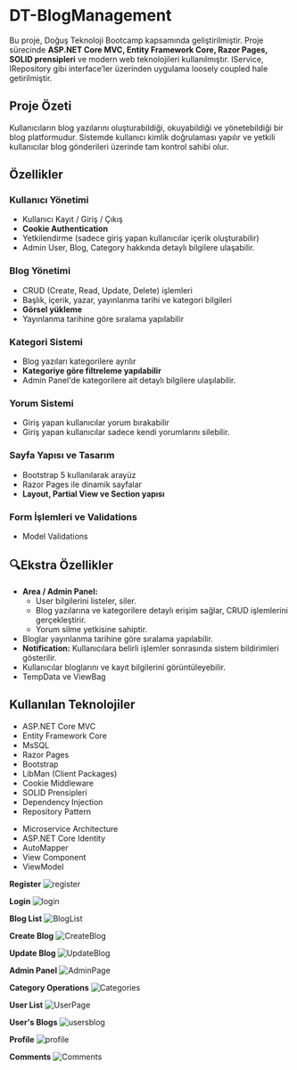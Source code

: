 # DT-BlogManagement

Bu proje, Doğuş Teknoloji Bootcamp kapsamında geliştirilmiştir. Proje sürecinde **ASP.NET Core MVC, Entity Framework Core, Razor Pages, SOLID prensipleri** ve modern web teknolojileri kullanılmıştır. IService, IRepository gibi interface’ler üzerinden uygulama loosely coupled hale getirilmiştir.

## Proje Özeti

Kullanıcıların blog yazılarını oluşturabildiği, okuyabildiği ve yönetebildiği bir blog platformudur. Sistemde kullanıcı kimlik doğrulaması yapılır ve yetkili kullanıcılar blog gönderileri üzerinde tam kontrol sahibi olur.

## Özellikler

### Kullanıcı Yönetimi
- Kullanıcı Kayıt / Giriş / Çıkış
- **Cookie Authentication**
- Yetkilendirme (sadece giriş yapan kullanıcılar içerik oluşturabilir)
- Admin User, Blog, Category hakkında detaylı bilgilere ulaşabilir.

### Blog Yönetimi
- CRUD (Create, Read, Update, Delete) işlemleri
- Başlık, içerik, yazar, yayınlanma tarihi ve kategori bilgileri
- **Görsel yükleme**
- Yayınlanma tarihine göre sıralama yapılabilir

### Kategori Sistemi
- Blog yazıları kategorilere ayrılır
- **Kategoriye göre filtreleme yapılabilir**
- Admin Panel'de kategorilere ait detaylı bilgilere ulaşılabilir.

### Yorum Sistemi
- Giriş yapan kullanıcılar yorum bırakabilir
- Giriş yapan kullanıcılar sadece kendi yorumlarını silebilir.
  

### Sayfa Yapısı ve Tasarım
- Bootstrap 5 kullanılarak arayüz
- Razor Pages ile dinamik sayfalar
- **Layout, Partial View ve Section yapısı**

### Form İşlemleri ve Validations
- Model Validations

## 🔍Ekstra Özellikler
- **Area / Admin Panel:**
  - User bilgilerini listeler, siler.
  - Blog yazılarına ve kategorilere detaylı erişim sağlar, CRUD işlemlerini gerçekleştirir.
  - Yorum silme yetkisine sahiptir.
- Bloglar yayınlanma tarihine göre sıralama yapılabilir.
- **Notification:** Kullanıcılara belirli işlemler sonrasında sistem bildirimleri gösterilir.
- Kullanıcılar bloglarını ve kayıt bilgilerini görüntüleyebilir.
- TempData ve ViewBag


## Kullanılan Teknolojiler

- ASP.NET Core MVC
- Entity Framework Core
- MsSQL
- Razor Pages
- Bootstrap
- LibMan (Client Packages)
- Cookie Middleware
- SOLID Prensipleri
- Dependency Injection
- Repository Pattern
+ Microservice Architecture
+ ASP.NET Core Identity
+ AutoMapper
+ View Component
+ ViewModel

**Register**
![register](https://github.com/user-attachments/assets/1ebcd76f-e77b-4312-8833-109608b86464)

**Login**
![login](https://github.com/user-attachments/assets/dc1d607f-ac8f-4045-980a-f7a304a5a4dc)

**Blog List**
![BlogList](https://github.com/user-attachments/assets/7453ec12-4a4c-4ff0-929f-2888fe32973a)

**Create Blog**
![CreateBlog](https://github.com/user-attachments/assets/a7dee27d-e980-4984-abd4-622c4e7c395d)

**Update Blog**
![UpdateBlog](https://github.com/user-attachments/assets/4c14dde1-8a09-4c77-a985-728e3294c412)

**Admin Panel**
![AdminPage](https://github.com/user-attachments/assets/83f05fb3-e2f1-46ad-b1d1-d5de79089b48)

**Category Operations**
![Categories](https://github.com/user-attachments/assets/06b563bb-fc65-4f06-8e29-49ba0e4768ad)

**User List**
![UserPage](https://github.com/user-attachments/assets/7d835702-efc1-492e-8130-4609a2cc297e)

**User's Blogs**
![usersblog](https://github.com/user-attachments/assets/d5dc3b53-3851-4754-b653-05525d05f6fa)

**Profile**
![profile](https://github.com/user-attachments/assets/b68d1c61-3b74-424e-847d-ba809b9ad193)

**Comments**
![Comments](https://github.com/user-attachments/assets/7aa4dc2b-0f50-4314-81f1-ce7d1005ae17)





